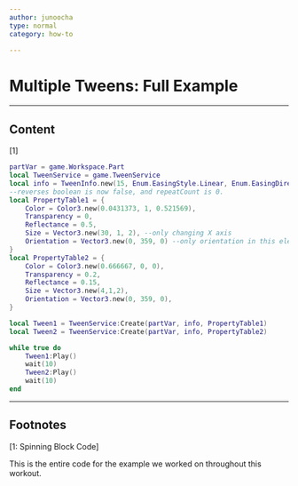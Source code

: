 ```yaml
---
author: junoocha
type: normal
category: how-to

---
```


# Multiple Tweens: Full Example

---

## Content
[1]

```lua
partVar = game.Workspace.Part
local TweenService = game.TweenService 
local info = TweenInfo.new(15, Enum.EasingStyle.Linear, Enum.EasingDirection.Out, 0, false, 0) 
--reverses boolean is now false, and repeatCount is 0.
local PropertyTable1 = { 
	Color = Color3.new(0.0431373, 1, 0.521569),
	Transparency = 0,
	Reflectance = 0.5,
	Size = Vector3.new(30, 1, 2), --only changing X axis
	Orientation = Vector3.new(0, 359, 0) --only orientation in this element, so use vector3
}
local PropertyTable2 = {
	Color = Color3.new(0.666667, 0, 0),
	Transparency = 0.2,
	Reflectance = 0.15,
	Size = Vector3.new(4,1,2),
	Orientation = Vector3.new(0, 359, 0),
}

local Tween1 = TweenService:Create(partVar, info, PropertyTable1)
local Tween2 = TweenService:Create(partVar, info, PropertyTable2)

while true do
	Tween1:Play()
	wait(10)
	Tween2:Play()
	wait(10) 
end
```


---

## Footnotes

[1: Spinning Block Code]

This is the entire code for the example we worked on throughout this workout.
